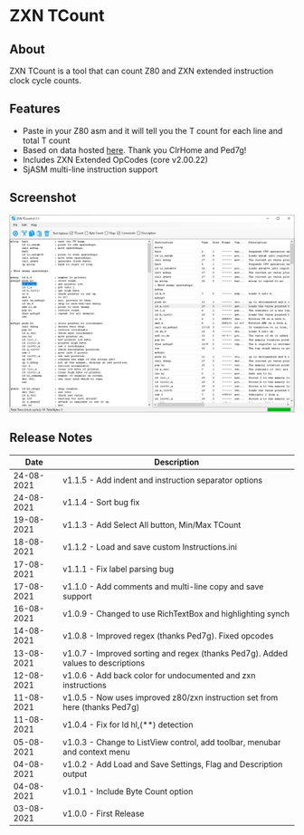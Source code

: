 # ZXN TCount

## About
ZXN TCount is a tool that can count Z80 and ZXN extended instruction clock cycle counts.

## Features
- Paste in your Z80 asm and it will tell you the T count for each line and total T count
- Based on data hosted [here](http://ped.7gods.org/Z80N_table_ClrHome.html). Thank you ClrHome and Ped7g!
- Includes ZXN Extended OpCodes (core v2.00.22)
- SjASM multi-line instruction support

## Screenshot
![ZXN](/images/ZXNTCount.png)

## Release Notes
| Date | Description |
|---|---|
| 24-08-2021 | v1.1.5 - Add indent and instruction separator options |
| 24-08-2021 | v1.1.4 - Sort bug fix |
| 19-08-2021 | v1.1.3 - Add Select All button, Min/Max TCount |
| 18-08-2021 | v1.1.2 - Load and save custom Instructions.ini |
| 17-08-2021 | v1.1.1 - Fix label parsing bug |
| 17-08-2021 | v1.1.0 - Add comments and multi-line copy and save support |
| 16-08-2021 | v1.0.9 - Changed to use RichTextBox and highlighting synch |
| 14-08-2021 | v1.0.8 - Improved regex (thanks Ped7g). Fixed opcodes |
| 13-08-2021 | v1.0.7 - Improved sorting and regex (thanks Ped7g). Added values to descriptions |
| 12-08-2021 | v1.0.6 - Add back color for undocumented and zxn instructions |
| 11-08-2021 | v1.0.5 - Now uses improved z80/zxn instruction set from here (thanks Ped7g) |
| 11-08-2021 | v1.0.4 - Fix for ld hl,(**) detection |
| 05-08-2021 | v1.0.3 - Change to ListView control, add toolbar, menubar and context menu |
| 04-08-2021 | v1.0.2 - Add Load and Save Settings, Flag and Description output |
| 04-08-2021 | v1.0.1 - Include Byte Count option |
| 03-08-2021 | v1.0.0 - First Release |
